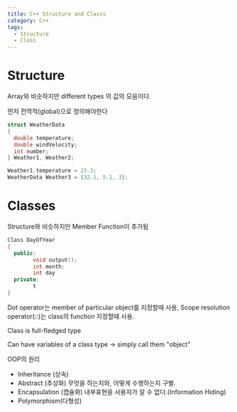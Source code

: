 ```yaml
---
title: C++ Structure and Classs
category: C++
tags:
  - Structure
  - Class
---
```


# Structure

Array와 비슷하지만 different types 의 값의 모음이다.

먼저 전역적(global)으로 정의해야한다

~~~c++
struct WeatherData
{
  double temperature;
  double windVelocity;
  int number;
} Weather1, Weather2;

Weather1.temperature = 23.3;
WeatherData Weather3 = {32.1, 5.1, 3};
~~~

# Classes

Structure와 비슷하지만 Member Function이 추가됨

~~~c++
Class DayOfYear
{
  public:
        void output();
        int month;
        int day
  private:
        t
}

~~~



Dot operator는 member of particular object를 지정할때 사용, Scope resolution operator(::)는 class의 function 지정할때 사용.


Class is full-fledged type

Can have variables of a class type
-> simply call them "object"

OOP의 원리  
- Inheritance (상속)
- Abstract (추상화)
  무엇을 하는지와, 어떻게 수행하는지 구별.
- Encapsulation (캡슐화)
  내부표현을 사용자가 알 수 없다.(Information Hiding)
- Polymorphism(다형성)

